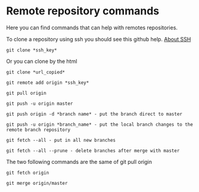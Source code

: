 # Remote repository commands

Here you can find commands that can help with remotes repositories.

To clone a repository using ssh you should see this github help.
[About SSH](https://help.github.com/articles/about-ssh/)

`git clone *ssh_key*`

Or you can clone by the html

`git clone *url_copied*`

`git remote add origin *ssh_key*`

`git pull origin`

`git push -u origin master`

`git push origin -d *branch name* - put the branch direct to master`

`git push -u origin *branch_name* - put the local branch changes to the remote branch repository`

`git fetch --all - put in all new branches`

`git fetch --all --prune - delete branches after merge with master`

The two following commands are the same of git pull origin

`git fetch origin`

`git merge origin/master`

